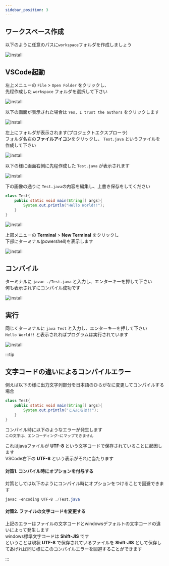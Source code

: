 ```yaml
---
sidebar_position: 3
---
```


## ワークスペース作成

以下のように任意のパスに`workspace`フォルダを作成しましょう  

![install](./img/javasample/vscode9.png)

## VSCode起動

左上メニューの `File` > `Open Folder` をクリックし、  
先程作成した `workspace` フォルダを選択して下さい  

![install](./img/javasample/vscode10.png)

以下の画面が表示された場合は `Yes, I trust the authors` をクリックします  

![install](./img/javasample/vscode11.png)

左上にフォルダが表示されます(プロジェクトエクスプローラ)  
フォルダ名右の**ファイルアイコン**をクリックし、 `Test.java` というファイルを作成して下さい

![install](./img/javasample/vscode12.png)

以下の様に画面右側に先程作成した `Test.java` が表示されます  


![install](./img/javasample/vscode13.png)

下の画像の通りに `Test.java`の内容を編集し、上書き保存をしてください

```Java showLineNumbers
class Test{
    public static void main(String[] args){
        System.out.println("Hello World!!");
    }
}
```

![install](./img/javasample/vscode14.png)

上部メニューの **Terminal** > **New Terminal** をクリックし  
下部にターミナル(powershell)を表示します

![install](./img/javasample/vscode15.png)

## コンパイル

ターミナルに `javac ./Test.java` と入力し、エンターキーを押して下さい  
何も表示されずにコンパイル成功です

![install](./img/javasample/vscode16.png)

## 実行

同じくターミナルに `java Test` と入力し、エンターキーを押して下さい  
`Hello World!!` と表示されればプログラムは実行されています

![install](./img/javasample/vscode17.png)



:::tip

## 文字コードの違いによるコンパイルエラー

例えば以下の様に出力文字列部分を日本語のひらがなに変更してコンパイルする場合

```Java showLineNumbers
class Test{
    public static void main(String[] args){
        System.out.println("こんにちは!!");
    }
}
```

コンパイル時に以下のようなエラーが発生します  
`この文字は、エンコーディング~にマップできません`


これはjavaファイルが **UTF-8** という文字コードで保存されていることに起因します  
VSCode右下の **UTF-8** という表示がそれに当たります  

#### 対策1. コンパイル時にオプションを付与する

対策としては以下のようにコンパイル時にオプションをつけることで回避できます
```powershell
javac -encoding UTF-8 ./Test.java
```

#### 対策2. ファイルの文字コードを変更する
上記のエラーはファイルの文字コードとwindowsデフォルトの文字コードの違いによって発生します  
windows標準文字コードは **Shift-JIS** です  
ということは現状 **UTF-8** で保存されているファイルを **Shift-JIS** として保存してあげれば同じ様にこのコンパイルエラーを回避することができます  


:::